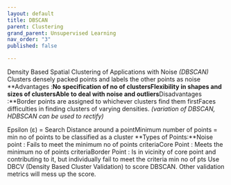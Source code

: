 ```yaml
---
layout: default
title: DBSCAN
parent: Clustering
grand_parent: Unsupervised Learning
nav_order: "3"
published: false

---
```

Density Based Spatial Clustering of Applications with Noise *(DBSCAN)*
Clusters densely packed points and labels the other points as noise
**Advantages :**No specification of no of clustersFlexibility in shapes and sizes of clustersAble to deal with noise and outliers**Disadvantages :**Border points are assigned to whichever clusters find them firstFaces difficulties in finding clusters of varying densities. *(variation of DBSCAN, HDBSCAN can be used to rectify)*

Epsilon (ε) = Search Distance around a pointMinimum number of points = min no of points to be classified as a cluster
**Types of Points:**Noise point : Fails to meet the minimum no of points criteriaCore Point : Meets the minimum no of points criteriaBorder Point : Is in vicinity of core point and contributing to it, but individually fail to meet the criteria min no of pts
Use DBCV (Density Based Cluster Validation) to score DBSCAN. Other validation metrics will mess up the score.